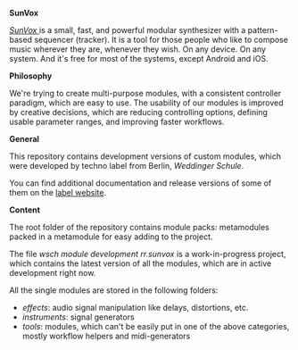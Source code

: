  **SunVox**

[*SunVox* ](https://warmplace.ru/soft/sunvox/)is a small, fast, and powerful modular synthesizer with a pattern-based sequencer (tracker). It is a tool for those people who like to compose music wherever they are, whenever they wish. On any device. On any system. And it's free for most of the systems, except Android and iOS.

**Philosophy**

We're trying to create multi-purpose modules, with a consistent controller paradigm, which are easy to use. The usability of our modules is improved by creative decisions, which are reducing controlling options, defining usable parameter ranges, and improving faster workflows.

**General**

This repository contains development versions of custom modules, which were developed by techno label from Berlin, *Weddinger Schule*.

You can find additional documentation and release versions of some of them on the [label website](https://label.weddinger-schule.de/category/tools/).

**Content**

The root folder of the repository contains module packs: metamodules packed in a metamodule for easy adding to the project.

The file *wsch module development rr.sunvox* is a work-in-progress project, which contains the latest version of all the modules, which are in active development right now.

All the single modules are stored in the following folders:

- *effects*: audio signal manipulation like delays, distortions, etc.
- *instruments*: signal generators
- *tools*: modules, which can't be easily put in one of the above categories, mostly workflow helpers and midi-generators
